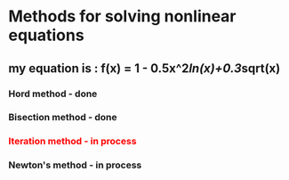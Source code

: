 # Methods for solving nonlinear equations

## my equation is : f(x) = 1 - 0.5x^2*ln(x)+0.3*sqrt(x)

### Hord method - done
### Bisection method - done
### <span style="color:red">Iteration method - in process</span> 
### Newton's method - in process
